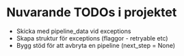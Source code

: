 # Nuvarande TODOs i projektet

* Skicka med pipeline_data vid exceptions
* Skapa struktur för exceptions (flaggor - retryable etc)
* Bygg stöd för att avbryta en pipeline (next_step = None)
